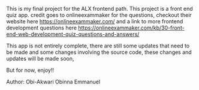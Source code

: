 This is my final project for the ALX frontend path.
This project is a front end quiz app.
credit goes to onlineexammaker for the questions, checkout their website here https://onlineexammaker.com/ and a link to more frontend
development questions here https://onlineexammaker.com/kb/30-front-end-web-development-quiz-questions-and-answers/

This app is not entirely complete, there are still some updates that need to be made and some changes involving the source code,
these changes and updates will be made soon,

But for now, enjoy!!

Author:
Obi-Akwari Obinna Emmanuel
